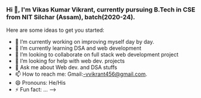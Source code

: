 ### Hi 👋, I'm Vikas Kumar Vikrant, currently pursuing B.Tech in CSE from NIT Silchar (Assam), batch(2020-24).


Here are some ideas to get you started:

- 🔭 I’m currently working on improving myself day by day.
- 🌱 I’m currently learning DSA and web development
- 👯 I’m looking to collaborate on full stack web development project
- 🤔 I’m looking for help with web dev. projects
- 💬 Ask me about Web dev. and DSA stuffs
- 📫 How to reach me: Gmail:-vvikrant456@gmail.com.
- 😄 Pronouns: He/His
- ⚡ Fun fact: ...
-->
